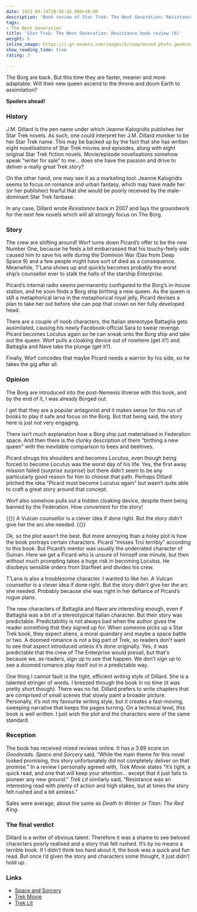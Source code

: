 ```yaml
---
date: 2021-04-14T20:56:42.000+10:00
description: 'Book review of Star Trek: The Next Generation: Resistance by J.M. Dillard.'
tags:
- The Next Generation
title: 'Star Trek: The Next Generation: Resistance book review (6)'
weight: 6
inline_image: https://i.gr-assets.com/images/S/compressed.photo.goodreads.com/books/1388697201l/422912.jpg
show_reading_time: true
rating: 3

---
```

The Borg are back. But this time they are faster, meaner and more adaptable. Will their new queen ascend to the throne and doom Earth to assimilation?

**Spoilers ahead!**

<!--more-->

### History

J.M. Dillard is the pen name under which Jeanne Kalogridis publishes her Star Trek novels. As such, one could interpret her J.M. Dillard moniker to be her Star Trek name. This may be backed up by the fact that she has written eight novelisations of Star Trek movies and episodes, along with eight original Star Trek fiction novels. Movie/episode novelisations somehow speak “writer for sale” to me… does she have the passion and drive to deliver a really great Trek story?

On the other hand, one may see it as a marketing tool. Jeanne Kalogridis seems to focus on romance and urban fantasy, which may have made her (or her publisher) fearful that she would be poorly received by the male-dominant Star Trek fanbase. 

In any case, Dillard wrote *Resistance* back in 2007 and lays the groundwork for the next few novels which will all strongly focus on The Borg. 

### Story

The crew are shifting around! Worf turns down Picard’s offer to be the new Number One, because he feels a bit embarrassed that his touchy-feely side caused him to save his wife during the Dominion War (Dax from Deep Space 9) and a few people might have sort of died as a consequence. Meanwhile, T’Lana shows up and quickly becomes probably the worst ship’s counsellor ever to stalk the halls of the starship *Enterprise*.

Picard’s internal radio seems permanently configured to the Borg’s in-house station, and he soon finds a Borg ship birthing a new queen. As the queen is still a metaphorical larva in the metaphorical royal jelly, Picard devises a plan to take her out before she can pop that crown on her fully developed head.

There are a couple of noob characters, the Italian stereotype Battaglia gets assimilated, causing his newly Facebook-official Sara to swear revenge. Picard becomes Locutus again so he can sneak onto the Borg ship and take out the queen. Worf pulls a cloaking device out of nowhere (get it?) and Battaglia and Nave take the plunge (get it?).

Finally, Worf concedes that maybe Picard needs a warrior by his side, so he takes the gig after all.

### Opinion 

The Borg are introduced into the post-Nemesis litverse with this book, and by the end of it, I was already Borged out. 

I get that they are a popular antagonist and it makes sense for this run of books to play it safe and focus on the Borg. But that being said, the story here is just not very engaging.

There isn’t much explanation how a Borg ship just materialised in Federation space. And then there is the clunky description of them “birthing a new queen” with the inevitable comparison to bees and beehives. 

Picard shrugs his shoulders and becomes Locutus, even though being forced to become Locutus was the worst day of his life. Yes, the first away mission failed (*surprise surprise*) but there didn’t seem to be any particularly good reason for him to choose that path. Perhaps Dillard pitched the idea "Picard must become Locutus again" but wasn’t quite able to craft a great story around that concept.

Worf also somehow pulls out a hidden cloaking device, despite them being banned by the Federation. How convenient for the story!

{{<pullout>}}
A Vulcan counsellor is a clever idea if done right. But the story didn’t give her the arc she needed.
{{</pullout>}}

Ok, so the plot wasn’t the best. But more annoying than a holey plot is how the book portrays certain characters. Picard “misses Troi terribly” according to this book. But Picard’s mentor was usually the underrated character of Guinan. Here we get a Picard who is unsure of himself one minute, but then without much prompting takes a huge risk in becoming Locutus. He disobeys sensible orders from Starfleet and divides his crew. 

T’Lana is also a troublesome character. I wanted to like her. A Vulcan counsellor is a clever idea if done right. But the story didn’t give her the arc she needed. Probably because she was right in her defiance of Picard’s rogue plans.

The new characters of Battaglia and Nave are interesting enough, even if Battaglia was a bit of a stereotypical Italian character. But their story was predictable. Predictability is not always bad when the author gives the reader something that they signed up for. When someone picks up a Star Trek book, they expect aliens, a moral quandary and maybe a space battle or two. A doomed romance is not a big part of Trek, so readers don’t want to see that aspect introduced unless it’s done originally. Yes, it was predictable that the crew of The Enterprise would prevail, but that's because we, as readers, sign up to see that happen. We don’t sign up to see a doomed romance play itself out in a predictable way. 

One thing I cannot fault is the tight, efficient writing style of Dillard. She is a talented stringer of words. I breezed through the book in no time (it *was* pretty short though). There was no fat. Dillard prefers to write chapters that are comprised of small scenes that slowly paint a broader picture. Personally, it’s not my favourite writing style, but it creates a fast-moving, sweeping narrative that keeps the pages turning. On a technical level, this book is well written. I just wish the plot and the characters were of the same standard. 


### Reception

The book has received mixed reviews online. It has a 3.69 score on *Goodreads*. *Space and Sorcery* said, “While the main theme for this novel looked promising, this story unfortunately did not completely deliver on that promise.” In a review I personally agreed with, *Trek Movie* states “It’s tight, a quick read, and one that will keep your attention… except that it just fails to pioneer any new ground.” *Trek Lit* similarly said, “Resistance was an interesting read with plenty of action and high stakes, but at times the story felt rushed and a bit aimless." 

Sales were average, about the same as *Death In Winter* or *Titan: The Red King*.

### The final verdict

Dillard is a writer of obvious talent. Therefore it was a shame to see beloved characters poorly realised and a story that felt rushed. It’s by no means a terrible book. If I didn’t think too hard about it, the book was a quick and fun read. But once I’d given the story and characters some thought, it just didn’t hold up.

### Links

* [Space and Sorcery](https://spaceandsorcery.wordpress.com/2020/04/28resistance-st-tng-the-second-decade-2-by-j-m-dillard/)
* [Trek Movie](https://trekmovie.com/2007/09/09/book-review-resistance/)
* [Trek Lit](http://www.treklit.com/2019/07/resistance.html)